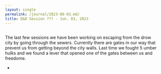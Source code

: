 ```yaml
---
layout: single
permalink: /journal/2023-06-03.md/
title: D&D Session ??? - Jun. 03, 2023
---
```


## 

The last few sessions we have been working on escaping from the drow city by going through the sewers. Currently there are gates in our way that prevent us from getting beyond the city walls. Last time we fought 5 umber hulks and we found a lever that opened one of the gates between us and freedome.

- 
